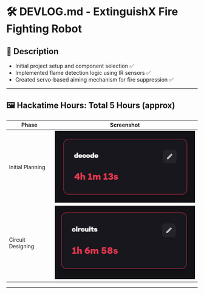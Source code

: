 # 🛠️ DEVLOG.md - ExtinguishX Fire Fighting Robot

## 📅 Description

- Initial project setup and component selection ✅
- Implemented flame detection logic using IR sensors ✅
- Created servo-based aiming mechanism for fire suppression ✅

---

## 🖼️ Hackatime Hours: Total 5 Hours (approx)

| Phase | Screenshot |
|-------|------------|
| Initial Planning | ![Decode](first.PNG) |
| Circuit Designing| ![Circuits](second.PNG) |

---

